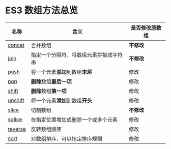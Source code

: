 # ES3 数组方法总览

| 名称                                       | 含义                                   | 是否修改原数组 |
| ------------------------------------------ | -------------------------------------- | -------------- |
| [concat](./01-Array.prototype.concat.md)   | 合并数组                               | **不修改**           |
| [join](./02-Array.prototype.join.md)       | 指定一个分隔符，将数组元素拼接成字符串 | **不修改**         |
| [push](./03-Array.prototype.push.md)       | 将一个元素**添加**到数组**末尾**       | 修改           |
| [pop](./04-Array.prototype.pop.md)         | **删除**数组**最后一项**               | 修改           |
| [shift](./05-Array.prototype.shift.md)     | **删除**数组**第一项**                 | 修改           |
| [unshift](./06-Array.prototype.unshift.md) | 将一个元素**添加**到数组**开头**       | 修改           |
| [slice](./07-Array.prototype.slice.md)     | 切割数组                               | **不修改**         |
| [splice](./08-Array.prototype.splice.md)   | 在指定位置增加或删除一个或多个元素     | 修改           |
| [reverse](./09-Array.prototype.reverse.md) | 反转数组顺序                           | 修改           |
| [sort](./10-Array.prototype.sort.md)       | 对数组排序，可以指定排序规则           | 修改           |
